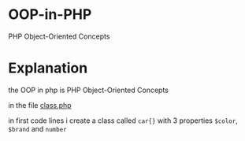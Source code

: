# OOP-in-PHP
PHP Object-Oriented Concepts


# Explanation

the OOP in php is PHP Object-Oriented Concepts

in the file [class.php](https://github.com/JehanKandy/OOP-in-PHP/blob/main/class%20and%20objects/class.php)

in first code lines i create a class called `car{}` with 3 properties `$color`, `$brand` and `number`

